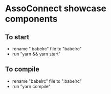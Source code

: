 # AssoConnect showcase components

## To start

- rename ".babelrc" file to "babelrc"
- run "yarn && yarn start"

## To compile

- rename "babelrc" file to ".babelrc"
- run "yarn compile"
